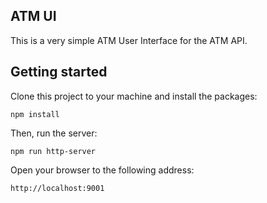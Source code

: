 ## ATM UI

This is a very simple ATM User Interface for the ATM API. 

## Getting started

Clone this project to your machine and install the packages:

    npm install

Then, run the server:

    npm run http-server

Open your browser to the following address:

    http://localhost:9001
